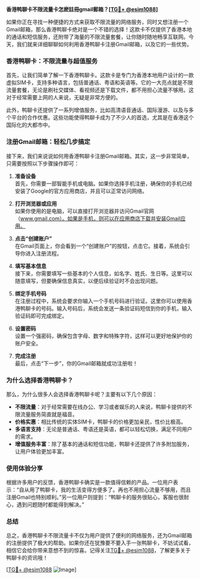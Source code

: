 **香港鸭聊卡不限流量卡怎麽註冊gmail郵箱？[[TG💪+ @esim1088](https://t.me/s/esim1088)]**

如果你正在寻找一种便捷的方式来获取不限流量的网络服务，同时又想注册一个Gmail邮箱，那么香港鸭聊卡绝对是一个不错的选择！这款卡不仅提供了香港本地的通话和短信服务，还附带了海量的不限流量套餐，让你随时随地畅享互联网。今天，我们就来详细聊聊如何利用香港鸭聊卡注册Gmail邮箱，以及它的一些优势。

### 香港鸭聊卡：不限流量与超值服务

首先，让我们简单了解一下香港鸭聊卡。这款卡是专门为香港本地用户设计的一款虚拟SIM卡，支持多种语言，包括普通话、粤语和英语等。它的一大亮点就是不限流量套餐，无论是刷社交媒体、看视频还是下载文件，都不用担心流量不够用。这对于经常需要上网的人来说，无疑是非常方便的。

此外，鸭聊卡还提供了一系列增值服务，比如高清语音通话、国际漫游、以及与多个平台的合作优惠。这些功能使得鸭聊卡成为了不少人的首选，尤其是在香港这个国际化的大都市中。

### 注册Gmail邮箱：轻松几步搞定

接下来，我们来说说如何用香港鸭聊卡注册Gmail邮箱。其实，这一步非常简单，只需要按照以下步骤操作即可：

1. **准备设备**  
   首先，你需要一部智能手机或电脑。如果你选择手机注册，确保你的手机已经安装了Google的官方应用商店，并且可以正常访问网络。

2. **打开浏览器或应用**  
   如果你使用的是电脑，可以直接打开浏览器并访问Gmail官网（www.gmail.com）。如果是手机，则可以在应用商店下载并安装Gmail应用。

3. **点击“创建账户”**  
   在Gmail页面上，你会看到一个“创建账户”的按钮，点击它。接着，系统会引导你进入注册流程。

4. **填写基本信息**  
   接下来，你需要填写一些基本的个人信息，如名字、姓氏、生日等。这里可以随意填写，但要确保信息真实，以便后续验证时不会出现问题。

5. **绑定手机号码**  
   在注册过程中，系统会要求你输入一个手机号码进行验证。这里你可以使用香港鸭聊卡的号码。输入号码后，系统会发送一条验证码短信到你的手机，输入验证码即可完成绑定。

6. **设置密码**  
   设置一个强密码，确保包含字母、数字和特殊字符，这样可以更好地保护你的账户安全。

7. **完成注册**  
   最后，点击“下一步”，你的Gmail邮箱就成功注册啦！

### 为什么选择香港鸭聊卡？

那么，为什么很多人会选择香港鸭聊卡呢？主要有以下几个原因：

- **不限流量**：对于经常需要在线办公、学习或者娱乐的人来说，鸭聊卡提供的不限流量服务简直就是福音。
- **价格实惠**：相比传统的实体SIM卡，鸭聊卡的价格更加亲民，性价比极高。
- **多语言支持**：无论是普通话、粤语还是英语，都可以轻松切换，满足不同用户的需求。
- **增值服务丰富**：除了基本的通话和短信功能，鸭聊卡还提供了许多附加服务，让用户体验更加丰富。

### 使用体验分享

根据许多用户的反馈，香港鸭聊卡确实是一款值得信赖的产品。一位用户表示：“自从用了鸭聊卡，我的生活变得方便多了。再也不用担心流量不够用，而且注册Gmail也特别顺利。”另一位用户则提到：“鸭聊卡的服务很贴心，客服也很耐心，遇到问题随时都能得到解决。”

### 总结

总之，香港鸭聊卡不限流量卡不仅为用户提供了便利的网络服务，还为Gmail邮箱的注册提供了极大的帮助。如果你还在犹豫要不要入手一张鸭聊卡，不妨试试看，相信它会给你带来意想不到的惊喜。记得关注[TG💪+ @esim1088](https://t.me/s/esim1088)，了解更多关于鸭聊卡的资讯哦！

[[TG💪+ @esim1088](https://t.me/s/esim1088) ![Image](https://i.postimg.cc/4NQfJmqS/Snipaste-2025-05-13-00-14-12.png)]
